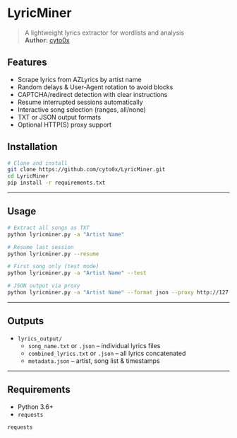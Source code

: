 # LyricMiner

> A lightweight lyrics extractor for wordlists and analysis  
> **Author:** [cyto0x](https://github.com/cyto0x)

## Features
- Scrape lyrics from AZLyrics by artist name  
- Random delays & User‑Agent rotation to avoid blocks  
- CAPTCHA/redirect detection with clear instructions  
- Resume interrupted sessions automatically  
- Interactive song selection (ranges, all/none)  
- TXT or JSON output formats  
- Optional HTTP(S) proxy support  

## Installation

```bash
# Clone and install
git clone https://github.com/cyto0x/LyricMiner.git
cd LyricMiner
pip install -r requirements.txt
```

---

## Usage

```bash
# Extract all songs as TXT
python lyricminer.py -a "Artist Name"

# Resume last session
python lyricminer.py --resume

# First song only (test mode)
python lyricminer.py -a "Artist Name" --test

# JSON output via proxy
python lyricminer.py -a "Artist Name" --format json --proxy http://127.0.0.1:8080
```

---

## Outputs

- `lyrics_output/`  
  - `song_name.txt` or `.json` – individual lyrics files  
  - `combined_lyrics.txt` or `.json` – all lyrics concatenated  
  - `metadata.json` – artist, song list & timestamps  

---

## Requirements

- Python 3.6+  
- `requests`

```txt
requests
```
